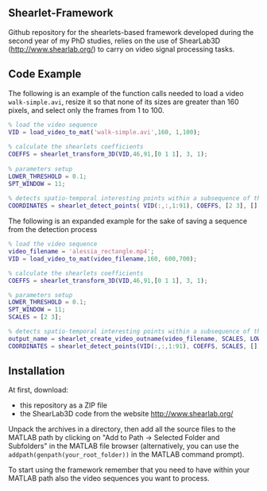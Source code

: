 ## Shearlet-Framework

Github repository for the shearlets-based framework developed during the second year of my PhD studies, relies on the use of ShearLab3D (http://www.shearlab.org/) to carry on video signal processing tasks.

## Code Example

The following is an example of the function calls needed to load a video `walk-simple.avi`, resize it so that none of its sizes are greater than 160 pixels, and select only the frames from 1 to 100.
```matlab
% load the video sequence
VID = load_video_to_mat('walk-simple.avi',160, 1,100);
    
% calculate the shearlets coefficients
COEFFS = shearlet_transform_3D(VID,46,91,[0 1 1], 3, 1);
    
% parameters setup
LOWER_THRESHOLD = 0.1;
SPT_WINDOW = 11;
    
% detects spatio-temporal interesting points within a subsequence of the original video 
COORDINATES = shearlet_detect_points( VID(:,:,1:91), COEFFS, [2 3], [], LOWER_THRESHOLD, SPT_WINDOW, false);
```

The following is an expanded example for the sake of saving a sequence from the detection process

```matlab
% load the video sequence
video_filename = 'alessia_rectangle.mp4';
VID = load_video_to_mat(video_filename,160, 600,700);

% calculate the shearlets coefficients
COEFFS = shearlet_transform_3D(VID,46,91,[0 1 1], 3, 1);

% parameters setup
LOWER_THRESHOLD = 0.1;
SPT_WINDOW = 11;
SCALES = [2 3];

% detects spatio-temporal interesting points within a subsequence of the original video 
output_name = shearlet_create_video_outname(video_filename, SCALES, LOWER_THRESHOLD, SPT_WINDOW);
COORDINATES = shearlet_detect_points(VID(:,:,1:91), COEFFS, SCALES, [], LOWER_THRESHOLD, SPT_WINDOW, false, output_name);
```

## Installation

At first, download:

- this repository as a ZIP file
- the ShearLab3D code from the website http://www.shearlab.org/ 

Unpack the archives in a directory, then add all the source files to the MATLAB path by clicking on "Add to Path -> Selected Folder and Subfolders" in the MATLAB file browser (alternatively, you can use the `addpath(genpath(your_root_folder))` in the MATLAB command prompt). 

To start using the framework remember that you need to have within your MATLAB path also the video sequences you want to process.
